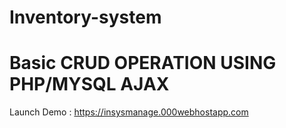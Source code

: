 # Inventory-system
# Basic CRUD OPERATION USING PHP/MYSQL AJAX
Launch Demo : https://insysmanage.000webhostapp.com

